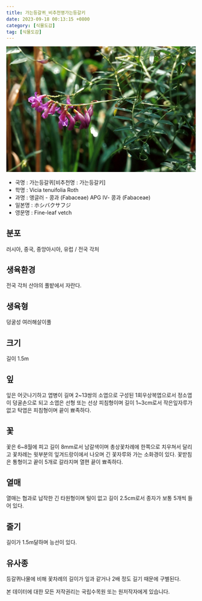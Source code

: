 ```yaml
---
title: 가는등갈퀴_비추천명가는등갈키
date: 2023-09-18 00:13:15 +0800
category: [식물도감]
tag: [식물도감]
---
```




![가는등갈퀴[비추천명 : 가는등갈키]](/assets/img/fileUpload/plants/basic/Leguminosae/Vicia/12350/12350_2_th2.jpg)
- 국명 : 가는등갈퀴[비추천명 : 가는등갈키]
- 학명 : Vicia tenuifolia Roth
- 과명 : 앵글러 - 콩과 (Fabaceae) APG Ⅳ- 콩과 (Fabaceae)
- 일본명 : ホシバクサフジ
- 영문명 : Fine-leaf vetch


## 분포
러시아, 중국, 중앙아시아, 유럽 / 전국 각처
## 생육환경
전국 각처 산야의 풀밭에서 자란다.
## 생육형
덩굴성 여러해살이풀
## 크기
길이 1.5m
## 잎
잎은 어긋나기하고 엽병이 길며 2~13쌍의 소엽으로 구성된 1회우상복엽으로서 정소엽이 덩굴손으로 되고 소엽은 선형 또는 선상 피침형이며 길이 1~3cm로서 작은잎자루가 없고 탁엽은 피침형이며 끝이 뾰족하다.
## 꽃
꽃은 6~8월에 피고 길이 8mm로서 남갈색이며 총상꽃차례에 한쪽으로 치우쳐서 달리고 꽃차례는 윗부분의 잎겨드랑이에서 나오며 긴 꽃자루와 가는 소화경이 있다. 꽃받침은 통형이고 끝이 5개로 갈라지며 열편 끝이 뾰족하다.
## 열매
열매는 협과로 납작한 긴 타원형이며 털이 없고 길이 2.5cm로서 종자가 보통 5개씩 들어 있다.
## 줄기
길이가 1.5m달하며 능선이 있다.
## 유사종
등갈퀴나물에 비해 꽃차례의 길이가 잎과 같거나 2배 정도 길기 때문에 구별된다. 






본 데이터에 대한 모든 저작권리는 국립수목원 또는 원저작자에게 있습니다.
